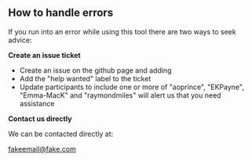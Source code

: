 ## How to handle errors ##

If you run into an error while using this tool there are two ways to seek advice:

**Create an issue ticket**

- Create an issue on the github page and adding
- Add the "help wanted" label to the ticket
- Update participants to include one or more of "aoprince", "EKPayne", "Emma-MacK" and "raymondmiles" will alert us that you need assistance


**Contact us directly**

We can be contacted directly at:

fakeemail@fake.com